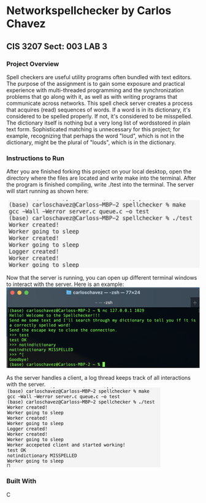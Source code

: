 # Networkspellchecker by Carlos Chavez
## CIS 3207 Sect: 003 LAB 3
### Project Overview
Spell checkers are useful utility programs often bundled with text editors. The purpose of the assignment is to gain some exposure and practical experience with multi-threaded programming and the synchronization problems that go along with it, as well as with writing programs that communicate across networks. This spell check server creates a process that acquires (read) sequences of words. If a word is in its dictionary, it's considered to be spelled properly. If not, it's considered to be misspelled. The dictionary itself is nothing but a very long list of wordsstored in plain text form. Sophisticated matching is unnecessary for this project; for example, recognizing that perhaps the word "loud", which is not in the dictionary, might be the plural of "louds", which is in the dictionary.
### Instructions to Run
After you are finished forking this project on your local desktop, open the directory where the files are located and write make into the terminal. After the program is finished compiling, write ./test into the terminal. The server will start running as shown here:

![Image of make and test cmnd](https://github.com/almightmustang1998/networkspellchecker/blob/main/images/make.png)

Now that the server is running, you can open up different terminal windows to interact with the server. Here is an example: 
![Image of client connecting](https://github.com/almightmustang1998/networkspellchecker/blob/main/images/clienttest.png)

As the server handles a client, a log thread keeps track of all interactions with the server.
![Image of client connecting](https://github.com/almightmustang1998/networkspellchecker/blob/main/images/servingtest.png)

### Built With
 C

